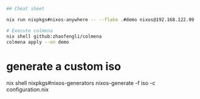```bash
## Cheat sheet

nix run nixpkgs#nixos-anywhere -- --flake .#demo nixos@192.168.122.99

# Execute colmena
nix shell github:zhaofengli/colmena
colmena apply --on demo
```

# generate a custom iso
nix shell nixpkgs#nixos-generators
nixos-generate -f iso -c configuration.nix
```
